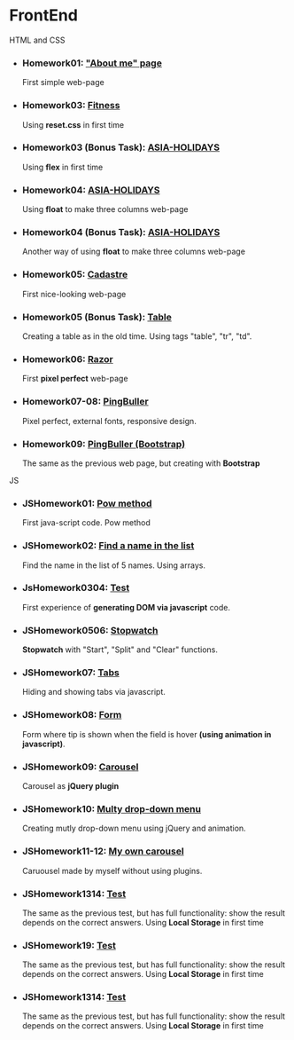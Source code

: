 # FrontEnd

HTML and CSS 

<ul >
    <li>
        <h3>Homework01: <a href="http://htmlpreview.github.io/?https://github.com/TarasPolovko/FrontEnd/blob/master/HomeWork01/index.html">"About me" page</a></h3>
        <p>First simple web-page</p>
    </li>
    <li>
        <h3>Homework03: <a href="http://htmlpreview.github.io/?https://github.com/TarasPolovko/FrontEnd/blob/master/Homework03/index.html">Fitness</a></h3>
        <p>Using <b>reset.css</b> in first time</p>
    </li>
    <li>
        <h3>Homework03 (Bonus Task): <a href="http://htmlpreview.github.io/?https://github.com/TarasPolovko/FrontEnd/blob/master/Homework03%20(Bonus)/index.html">ASIA-HOLIDAYS</a></h3>
        <p>Using <b>flex</b> in first time</p>
    </li>
    <li>
        <h3>Homework04: <a href="http://htmlpreview.github.io/?https://github.com/TarasPolovko/FrontEnd/blob/master/Homework04/index.html">ASIA-HOLIDAYS</a></h3>
        <p>Using <b>float</b> to make three columns web-page</p> 
    </li>
    <li>
        <h3>Homework04 (Bonus Task): <a href="http://htmlpreview.github.io/?https://github.com/TarasPolovko/FrontEnd/blob/master/Homework04%20(Bonus)/index.html">ASIA-HOLIDAYS</a></h3
            <p>Another way of using <b>float</b> to make three columns web-page</p> 
    </li>
    <li>
        <h3>Homework05: <a href="http://htmlpreview.github.io/?https://github.com/TarasPolovko/FrontEnd/blob/master/Homework05/index.html">Cadastre</a></h3>
        <p>First nice-looking web-page</p>
    </li>
    <li>
        <h3>Homework05 (Bonus Task): <a href="http://htmlpreview.github.io/?https://github.com/TarasPolovko/FrontEnd/blob/master/Homework05%20(Bonus)/index.html">Table</a></h3>
        <p>Creating a table as in the old time. Using tags "table", "tr", "td".</p>
    </li>
    <li>
        <h3>Homework06: <a href="http://htmlpreview.github.io/?https://github.com/TarasPolovko/FrontEnd/blob/master/Homework06/index.html">Razor</a></h3>
        <p>First <b>pixel perfect</b> web-page</p> 
    </li>
    <li>
        <h3>Homework07-08: <a href="http://htmlpreview.github.io/?https://github.com/TarasPolovko/FrontEnd/blob/master/Homework07-08/index.html">PingBuller</a></h3>
        <p>Pixel perfect, external fonts, responsive design.</p> 
    </li>
    <li>
        <h3>Homework09: <a href="http://htmlpreview.github.io/?https://github.com/TarasPolovko/FrontEnd/blob/master/Homework09%20(Bootstrap)/index.html">PingBuller (Bootstrap)</a></h3>
        <p>The same as the previous web page, but creating with <b>Bootstrap</b></p> 
    </li>
</ul>

JS

<ul >
    <li>
        <h3>JSHomework01: <a href="http://htmlpreview.github.io/?https://github.com/TarasPolovko/FrontEnd/blob/master/JSHomeWork01/index.html">Pow method</a></h3>
        <p>First java-script code. Pow method</p>
    </li>
    <li>
        <h3>JSHomework02: <a href="http://htmlpreview.github.io/?https://github.com/TarasPolovko/FrontEnd/blob/master/JSHomeWork02/index.html">Find a name in the list</a></h3>
        <p>Find the name in the list of 5 names. Using arrays.</p>
    </li>
    <li>
        <h3>JsHomework0304: <a href="http://htmlpreview.github.io/?https://github.com/TarasPolovko/FrontEnd/blob/master/JSHomeWork0304/index.html">Test</a></h3>
        <p>First experience of <b>generating DOM via javascript</b> code.</p>
    </li>
    <li>
        <h3>JSHomework0506: <a href="http://htmlpreview.github.io/?https://github.com/TarasPolovko/FrontEnd/blob/master/JSHomeWork0506/index.html">Stopwatch</a></h3>
        <p><b>Stopwatch</b> with "Start", "Split" and "Clear" functions.</p> 
    </li>
    <li>
        <h3>JSHomework07: <a href="http://htmlpreview.github.io/?https://github.com/TarasPolovko/FrontEnd/blob/master/JSHomeWork07/index.html">Tabs</a></h3
        <p>Hiding and showing tabs via javascript.</p> 
    </li>
    <li>
        <h3>JSHomework08: <a href="http://htmlpreview.github.io/?https://github.com/TarasPolovko/FrontEnd/blob/master/JSHomeWork08/index.html">Form</a></h3>
        <p>Form where tip is shown when the field is hover <b>(using animation in javascript)</b>.</p>
    </li>
    <li>
        <h3>JSHomework09: <a href="http://htmlpreview.github.io/?https://github.com/TarasPolovko/FrontEnd/blob/master/JSHomeWork09/index.html">Carousel</a></h3>
        <p>Carousel as <b>jQuery plugin</b></p>
    </li>
    <li>
        <h3>JSHomework10: <a href="http://htmlpreview.github.io/?https://github.com/TarasPolovko/FrontEnd/blob/master/JSHomeWork10/index.html">Multy drop-down menu</a></h3>
        <p>Creating mutly drop-down menu using jQuery and animation.</p> 
    </li>
    <li>
        <h3>JSHomework11-12: <a href="http://htmlpreview.github.io/?https://github.com/TarasPolovko/FrontEnd/blob/master/JSHomeWork1112/index.html">My own carousel</a></h3>
        <p>Caruousel made by myself without using plugins. </p> 
    </li>
    <li>
        <h3>JSHomework1314: <a href="http://htmlpreview.github.io/?https://github.com/TarasPolovko/FrontEnd/blob/master/JSHomeWork1314/index.html">Test</a></h3>
        <p>The same as the previous test, but has full functionality: show the result depends on the correct answers. Using <b>Local Storage</b> in first time</b></p> 
    </li>
    <li>
        <h3>JSHomework19: <a href="http://htmlpreview.github.io/?https://github.com/TarasPolovko/FrontEnd/blob/master/JSHomeWork1314/index.html">Test</a></h3>
        <p>The same as the previous test, but has full functionality: show the result depends on the correct answers. Using <b>Local Storage</b> in first time</b></p> 
    </li>
    <li>
        <h3>JSHomework1314: <a href="http://htmlpreview.github.io/?https://github.com/TarasPolovko/FrontEnd/blob/master/JSHomeWork1314/index.html">Test</a></h3>
        <p>The same as the previous test, but has full functionality: show the result depends on the correct answers. Using <b>Local Storage</b> in first time</b></p> 
    </li>
</ul>


